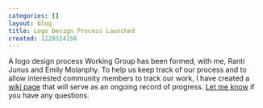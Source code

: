 ```yaml
---
categories: []
layout: blog
title: Logo Design Process Launched
created: 1228324156
---
```

A logo design process Working Group has been formed, with me, Ranti Junus and Emily Molanphy. To help us keep track of our process and to allow interested community members to track our work, I have created a <a href="http://wiki.code4lib.org/index.php/Logo_Design_Process">wiki page</a> that will serve as an ongoing record of progress. <a href="mailto:roytennant@gmail.com">Let me know</a> if you have any questions.
